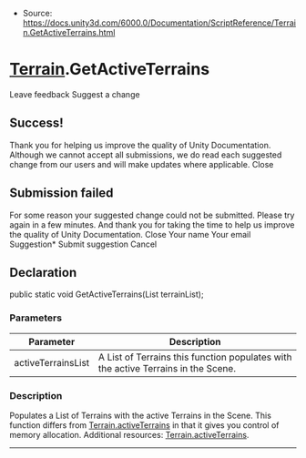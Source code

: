 * Source: https://docs.unity3d.com/6000.0/Documentation/ScriptReference/Terrain.GetActiveTerrains.html

#  [Terrain](https://docs.unity3d.com/6000.0/Documentation/ScriptReference/Terrain.html).GetActiveTerrains
Leave feedback
Suggest a change
## Success!
Thank you for helping us improve the quality of Unity Documentation. Although we cannot accept all submissions, we do read each suggested change from our users and will make updates where applicable.
Close
## Submission failed
For some reason your suggested change could not be submitted. Please <a>try again</a> in a few minutes. And thank you for taking the time to help us improve the quality of Unity Documentation.
Close
Your name Your email Suggestion* Submit suggestion
Cancel
## Declaration
public static void GetActiveTerrains(List<Terrain> terrainList); 
### Parameters
Parameter | Description  
---|---  
activeTerrainsList |  A List of Terrains this function populates with the active Terrains in the Scene.  
### Description
Populates a List of Terrains with the active Terrains in the Scene.
This function differs from [Terrain.activeTerrains](https://docs.unity3d.com/6000.0/Documentation/ScriptReference/Terrain-activeTerrains.html) in that it gives you control of memory allocation. Additional resources: [Terrain.activeTerrains](https://docs.unity3d.com/6000.0/Documentation/ScriptReference/Terrain-activeTerrains.html).
* * *
